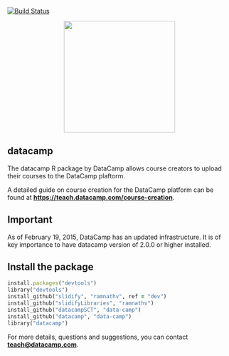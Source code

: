 [![Build Status](https://api.travis-ci.org/Data-Camp/datacamp.svg?branch=master)](https://travis-ci.org/Data-Camp/datacamp)
<p align="center">
<img src="https://s3.amazonaws.com/assets.datacamp.com/img/logo/logo_blue_full.svg" width="250">
</p>

## datacamp

The datacamp R package by DataCamp allows course creators to upload their courses to the DataCamp plaftorm.

A detailed guide on course creation for the DataCamp platform can be found at <b>https://teach.datacamp.com/course-creation</b>.

## Important

As of February 19, 2015, DataCamp has an updated infrastructure. It is of key importance to have datacamp version of 2.0.0 or higher installed.

## Install the package

```ruby
install.packages("devtools")
library("devtools")
install_github("slidify", "ramnathv", ref = "dev")
install_github("slidifyLibraries", "ramnathv")
install_github("datacampSCT", "data-camp")
install_github("datacamp", "data-camp")
library("datacamp")
```

For more details, questions and suggestions, you can contact <b>teach@datacamp.com</b>.

